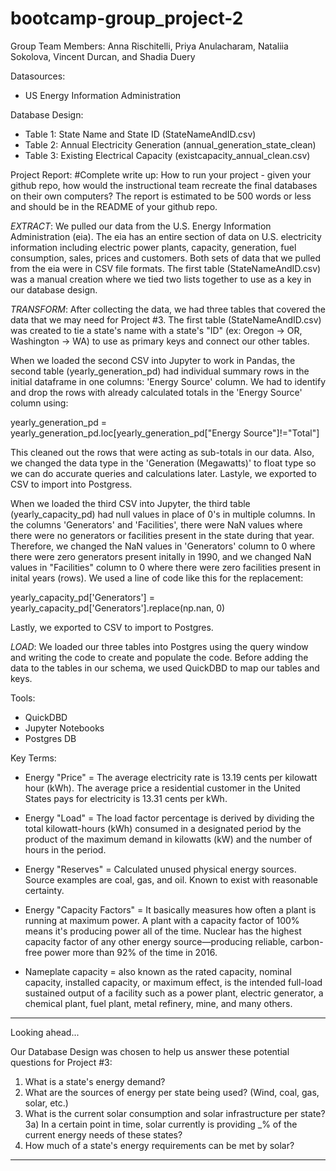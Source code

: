 # bootcamp-group_project-2

Group Team Members: Anna Rischitelli, Priya Anulacharam, Nataliia Sokolova, Vincent Durcan, and Shadia Duery

Datasources:
- US Energy Information Administration

Database Design:
- Table 1: State Name and State ID (StateNameAndID.csv)
- Table 2: Annual Electricity Generation (annual_generation_state_clean)
- Table 3: Existing Electrical Capacity (existcapacity_annual_clean.csv)

Project Report:
#Complete write up: How to run your project - given your github repo, how would the instructional team recreate the final databases on their own computers? The report is estimated to be 500 words or less and should be in the README of your github repo.

*EXTRACT*: 
We pulled our data from the U.S. Energy Information Administration (eia). The eia has an entire section of data on U.S. electricity information including electric power plants, capacity, generation, fuel consumption, sales, prices and customers. Both sets of data that we pulled from the eia were in CSV file formats. The first table (StateNameAndID.csv) was a manual creation where we tied two lists together to use as a key in our database design.

*TRANSFORM*: After collecting the data, we had three tables that covered the data that we may need for Project #3. The first table (StateNameAndID.csv) was created to tie a state's name with a state's "ID" (ex: Oregon -> OR, Washington -> WA) to use as primary keys and connect our other tables.

When we loaded the second CSV into Jupyter to work in Pandas, the second table (yearly_generation_pd) had individual summary rows in the initial dataframe in one columns: 'Energy Source' column. We had to identify and drop the rows with already calculated totals in the 'Energy Source' column using:

yearly_generation_pd = yearly_generation_pd.loc[yearly_generation_pd["Energy Source"]!="Total"]

This cleaned out the rows that were acting as sub-totals in our data. Also, we changed the data type in the 'Generation (Megawatts)' to float type so we can do accurate queries and calculations later. Lastyle, we exported to CSV to import into Postgress.

When we loaded the third CSV into Jupyter, the third table (yearly_capacity_pd) had null values in place of 0's in multiple columns. In the columns 'Generators' and 'Facilities', there were NaN values where there were no generators or facilities present in the state during that year. Therefore, we changed the NaN values in 'Generators' column to 0 where there were zero generators present initally in 1990, and we changed NaN values in "Facilities" column to 0 where there were zero facilities present in inital years (rows). We used a line of code like this for the replacement: 

yearly_capacity_pd['Generators'] = yearly_capacity_pd['Generators'].replace(np.nan, 0)

Lastly, we exported to CSV to import to Postgres.

*LOAD*: We loaded our three tables into Postgres using the query window and writing the code to create and populate the code. Before adding the data to the tables in our schema, we used QuickDBD to map our tables and keys.


Tools:
- QuickDBD
- Jupyter Notebooks
- Postgres DB

Key Terms:
- Energy "Price" =  The average electricity rate is 13.19 cents per kilowatt hour (kWh). The average price a residential customer in the United States pays for electricity is 13.31 cents per kWh.

- Energy "Load" = The load factor percentage is derived by dividing the total kilowatt-hours (kWh) consumed in a designated period by the product of the maximum demand in kilowatts (kW) and the number of hours in the period.

- Energy "Reserves" = Calculated unused physical energy sources. Source examples are coal, gas, and oil. Known to exist with reasonable certainty.

- Energy "Capacity Factors" = It basically measures how often a plant is running at maximum power. A plant with a capacity factor of 100% means it's producing power all of the time. Nuclear has the highest capacity factor of any other energy source—producing reliable, carbon-free power more than 92% of the time in 2016.

- Nameplate capacity = also known as the rated capacity, nominal capacity, installed capacity, or maximum effect, is the intended full-load sustained output of a facility such as a power plant, electric generator, a chemical plant, fuel plant, metal refinery, mine, and many others.


--------------------------------------------------------------------------
Looking ahead...

Our Database Design was chosen to help us answer these potential questions for Project #3: 

1) What is a state's energy demand?
2) What are the sources of energy per state being used? (Wind, coal, gas, solar, etc.)
3) What is the current solar consumption and solar infrastructure per state?
    3a) In a certain point in time, solar currently is providing _% of the current energy needs of these states?
4) How much of a state's energy requirements can be met by solar?

--------------------------------------------------------------------------
